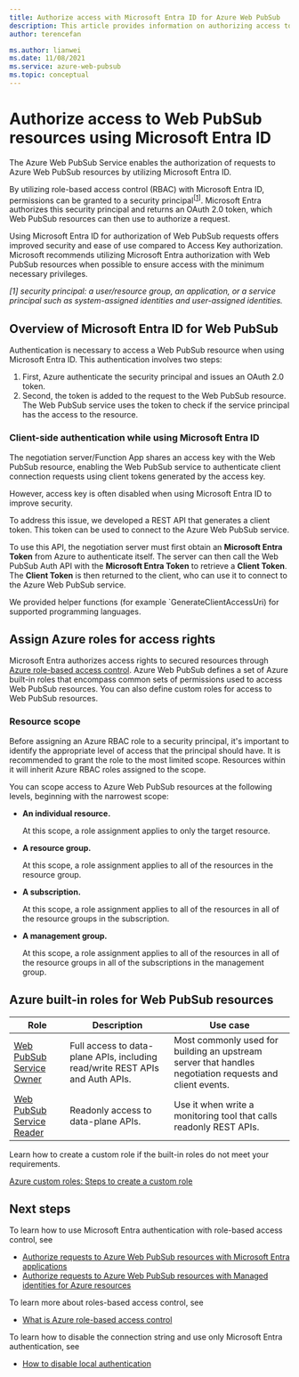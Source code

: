 ```yaml
---
title: Authorize access with Microsoft Entra ID for Azure Web PubSub
description: This article provides information on authorizing access to Azure Web PubSub Service resources using Microsoft Entra ID.
author: terencefan

ms.author: lianwei
ms.date: 11/08/2021
ms.service: azure-web-pubsub
ms.topic: conceptual
---
```


# Authorize access to Web PubSub resources using Microsoft Entra ID

The Azure Web PubSub Service enables the authorization of requests to Azure Web PubSub resources by utilizing Microsoft Entra ID.

By utilizing role-based access control (RBAC) with Microsoft Entra ID, permissions can be granted to a security principal<sup>[<a href="#security-principal">1</a>]</sup>. Microsoft Entra authorizes this security principal and returns an OAuth 2.0 token, which Web PubSub resources can then use to authorize a request.

Using Microsoft Entra ID for authorization of Web PubSub requests offers improved security and ease of use compared to Access Key authorization. Microsoft recommends utilizing Microsoft Entra authorization with Web PubSub resources when possible to ensure access with the minimum necessary privileges.

<a id="security-principal"></a>
_[1] security principal: a user/resource group, an application, or a service principal such as system-assigned identities and user-assigned identities._

## Overview of Microsoft Entra ID for Web PubSub

Authentication is necessary to access a Web PubSub resource when using Microsoft Entra ID. This authentication involves two steps:

1. First, Azure authenticate the security principal and issues an OAuth 2.0 token.
2. Second, the token is added to the request to the Web PubSub resource. The Web PubSub service uses the token to check if the service principal has the access to the resource.

### Client-side authentication while using Microsoft Entra ID

The negotiation server/Function App shares an access key with the Web PubSub resource, enabling the Web PubSub service to authenticate client connection requests using client tokens generated by the access key.

However, access key is often disabled when using Microsoft Entra ID to improve security.

To address this issue, we developed a REST API that generates a client token. This token can be used to connect to the Azure Web PubSub service.

To use this API, the negotiation server must first obtain an **Microsoft Entra Token** from Azure to authenticate itself. The server can then call the Web PubSub Auth API with the **Microsoft Entra Token** to retrieve a **Client Token**. The **Client Token** is then returned to the client, who can use it to connect to the Azure Web PubSub service.

We provided helper functions (for example `GenerateClientAccessUri) for supported programming languages.

## Assign Azure roles for access rights

Microsoft Entra authorizes access rights to secured resources through [Azure role-based access control](../role-based-access-control/overview.md). Azure Web PubSub defines a set of Azure built-in roles that encompass common sets of permissions used to access Web PubSub resources. You can also define custom roles for access to Web PubSub resources.

### Resource scope

Before assigning an Azure RBAC role to a security principal, it's important to identify the appropriate level of access that the principal should have.
It is recommended to grant the role to the most limited scope. Resources within it will inherit Azure RBAC roles assigned to the scope.

You can scope access to Azure Web PubSub resources at the following levels, beginning with the narrowest scope:

- **An individual resource.**

  At this scope, a role assignment applies to only the target resource.

- **A resource group.**

  At this scope, a role assignment applies to all of the resources in the resource group.

- **A subscription.**

  At this scope, a role assignment applies to all of the resources in all of the resource groups in the subscription.

- **A management group.**

  At this scope, a role assignment applies to all of the resources in all of the resource groups in all of the subscriptions in the management group.

## Azure built-in roles for Web PubSub resources

   | Role                                                                                              | Description                                                                                               | Use case                                                                                                                                     |
   | ------------------------------------------------------------------------------------------------- | --------------------------------------------------------------------------------------------------------- | -------------------------------------------------------------------------------------------------------------------------------------------- |
   | [Web PubSub Service Owner](/azure/role-based-access-control/built-in-roles#web-pubsub-service-owner)           | Full access to data-plane APIs, including read/write REST APIs and Auth APIs.                                               | Most commonly used for building an upstream server that handles negotiation requests and client events.                                                                                                             |
   | [Web PubSub Service Reader](/azure/role-based-access-control/built-in-roles#web-pubsub-service-reader)           | Readonly access to data-plane APIs.                                                | Use it when write a monitoring tool that calls readonly REST APIs.


Learn how to create a custom role if the built-in roles do not meet your requirements.

[Azure custom roles: Steps to create a custom role](../role-based-access-control/custom-roles.md#steps-to-create-a-custom-role)

## Next steps

To learn how to use Microsoft Entra authentication with role-based access control, see

  - [Authorize requests to Azure Web PubSub resources with Microsoft Entra applications](howto-authorize-from-application.md)
  - [Authorize requests to Azure Web PubSub resources with Managed identities for Azure resources](howto-authorize-from-managed-identity.md)

To learn more about roles-based access control, see

  - [What is Azure role-based access control](../role-based-access-control/overview.md)

To learn how to disable the connection string and use only Microsoft Entra authentication, see

- [How to disable local authentication](./howto-disable-local-auth.md)
